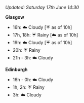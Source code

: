 *Updated: Saturday 17th June 14:30*

**Glasgow**

* 16h: :cloud: Cloudy [:umbrella: as of 10h]
* 17h, 18h: :umbrella: Rainy [:cloud: as of 10h]
* 19h: :cloud: Cloudy [:umbrella: as of 10h]
* 20h: :umbrella: Rainy
* 21h - 3h: :cloud: Cloudy

**Edinburgh**

* 16h - 0h: :cloud: Cloudy
* 1h, 2h: :umbrella: Rainy
* 3h: :cloud: Cloudy

